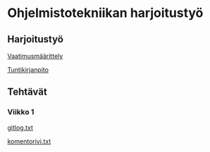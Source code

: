 # Ohjelmistotekniikan harjoitustyö

## Harjoitustyö

[Vaatimusmäärittely](https://github.com/meklu/uni-ohtek/blob/master/dokkarit/vaatimusmäärittely.md)

[Tuntikirjanpito](https://github.com/meklu/uni-ohtek/blob/master/dokkarit/tuntikirjanpito.md)

## Tehtävät

### Viikko 1

[gitlog.txt](https://github.com/meklu/uni-ohtek/blob/master/laskarit/viikko1/gitlog.txt)

[komentorivi.txt](https://github.com/meklu/uni-ohtek/blob/master/laskarit/viikko1/komentorivi.txt)
